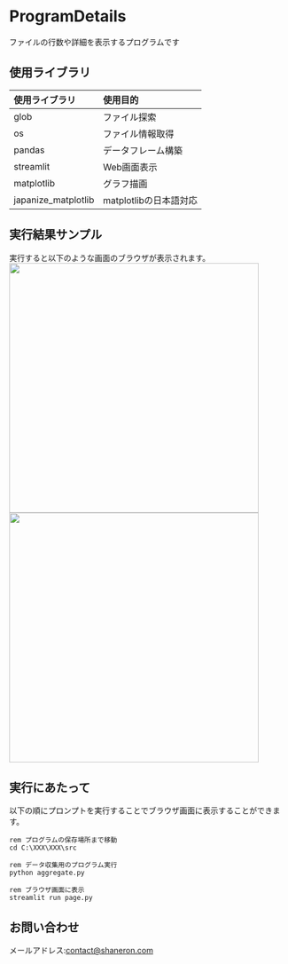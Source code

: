 # ProgramDetails
ファイルの行数や詳細を表示するプログラムです

## 使用ライブラリ
| 使用ライブラリ | 使用目的 |
| :--- | :--- |
| glob | ファイル探索 |
| os | ファイル情報取得 |
| pandas | データフレーム構築 |
| streamlit | Web画面表示 |
| matplotlib | グラフ描画 |
| japanize_matplotlib | matplotlibの日本語対応 |

## 実行結果サンプル
実行すると以下のような画面のブラウザが表示されます。<br>
<img src="https://user-images.githubusercontent.com/77985354/212237660-d3309c37-a9a6-44b8-869c-827f39cfa9b6.png" width="450px">
<img src="https://user-images.githubusercontent.com/77985354/212237672-61f3befe-2ca7-4d5b-8d8f-0c14d8e5bca0.png" width="450px">

## 実行にあたって
以下の順にプロンプトを実行することでブラウザ画面に表示することができます。<br>
```
rem プログラムの保存場所まで移動
cd C:\XXX\XXX\src

rem データ収集用のプログラム実行
python aggregate.py

rem ブラウザ画面に表示
streamlit run page.py
```

## お問い合わせ
メールアドレス:contact@shaneron.com
